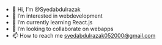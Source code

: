 - 👋 Hi, I’m @Syedabdulrazak
- 👀 I’m interested in webdevelopment
- 🌱 I’m currently learning React.js
- 💞️ I’m looking to collaborate on webapps
- 📫 How to reach me syedabdulrazak052000@gmail.com


<!---
Syedabdulrazak/Syedabdulrazak is a ✨ special ✨ repository because its `README.md` (this file) appears on your GitHub profile.
You can click the Preview link to take a look at your changes.
--->
